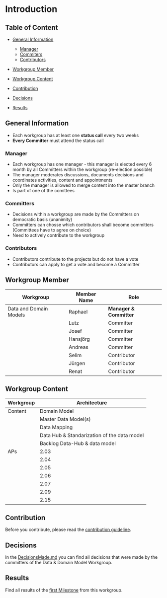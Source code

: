 # Introduction

## Table of Content
- [General Information](#general-information)
  - [Manager](#manager)
  - [Commiters](#committers)
  - [Contributors](#contributors)
- [Workgroup Member](#workgroup-member)

- [Workgroup Content](#workgroup-content)

- [Contribution](#contribution)

- [Decisions](#decisions)

- [Results](#results)

## General Information
- Each workgroup has at least one **status call** every two weeks
- **Every Committer** must attend the status call

### Manager
- Each workgroup has one manager - this manager is elected every 6 month by all Committers within the workgroup (re-election possible)
- The manager moderates discussions, documents decisions and coordinates activities, content and appointments
- Only the manager is allowed to merge content into the master branch
- Is part of one of the comittees

### Committers
- Decisions within a workgroup are made by the Committers on democratic basis (unanimity)
- Committers can chosse which contributors shall become committers (Committees have to agree on choice)
- Need to actively contribute to the workgroup

### Contributors
- Contributors contribute to the projects but do not have a vote
- Contributors can apply to get a vote and become a Committer


## Workgroup Member

| Workgroup  | Member Name | Role |
| ------------- | ------------- | ------------- |
| Data and Domain Models  | Raphael  | **Manager & Committer**  |
|  | Lutz  | Committer  |
|  | Josef  | Committer  |
|  | Hansjörg  | Committer  |
|  | Andreas  | Committer  |
|  | Selim  | Contributor  |
|  | Jürgen  | Contributor  |
|  | Renat  | Contributor  |

## Workgroup Content

| Workgroup  | Architecture |
| ------------- | ------------- |
| Content  | Domain Model |
|  | Master Data Model(s)  |
|  | Data Mapping  |
|  | Data Hub & Standarization of the data model  |
|  | Backlog Data-Hub & data model  |  
| APs | 2.03 |
|  | 2.04 |
|  | 2.05 |
|  | 2.06 |
|  | 2.07 |
|  | 2.09 |
|  | 2.15 |

## Contribution

Before you contribute, please read the [contribution guideline](https://github.com/openintegrationhub/data-and-domain-models/blob/master/CONTRIBUTING.md).

## Decisions

In the [DecisionsMade.md](https://github.com/openintegrationhub/Data-and-Domain-Models/blob/master/DecisionsMade.md) you can find all decisions that were made by the committers of the Data & Domain Model Workgroup.


## Results

Find all results of the [first Milestone](https://github.com/openintegrationhub/Data-and-Domain-Models/blob/master/MilestoneOne.md) from this workgroup.

